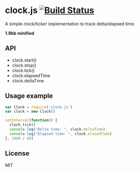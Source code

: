 clock.js [![Build Status](https://secure.travis-ci.org/gamestdio/clock.js.png?branch=master)](http://travis-ci.org/gamestdio/clock.js)
===

A simple clock/ticker implementation to track delta/elapsed time.

**1.9kb minified**

API
---

- clock.start()
- clock.stop()
- clock.tick()
- clock.elapsedTime
- clock.deltaTime

Usage example
---

```javascript
var Clock = require('clock.js')
var clock = new Clock()

setInterval(function() {
  clock.tick()
  console.log("Delta time: ", clock.deltaTime)
  console.log("Elapsed time: ", clock.elasedTime)
}, 1000 / 60)
```

License
---

MIT

